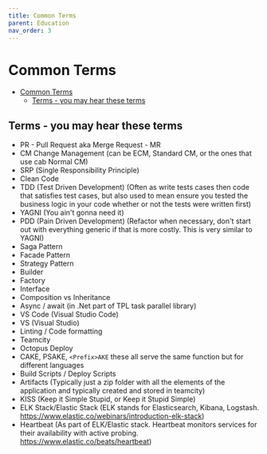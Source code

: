 ```yaml
---
title: Common Terms
parent: Education
nav_order: 3
---
```


# Common Terms

- [Common Terms](#common-terms)
  - [Terms - you may hear these terms](#terms---you-may-hear-these-terms)

## Terms - you may hear these terms

- PR - Pull Request aka Merge Request - MR
- CM Change Management (can be ECM, Standard CM, or the ones that use cab Normal CM)
- SRP (Single Responsibility Principle)
- Clean Code
- TDD (Test Driven Development) (Often as write tests cases then code that satisfies test cases, but also used to mean ensure you tested the business logic in your code whether or not the tests were written first)
- YAGNI (You ain't gonna need it)
- PDD (Pain Driven Development) (Refactor when necessary, don't start out with everything generic if that is more costly. This is very similar to YAGNI)
- Saga Pattern
- Facade Pattern
- Strategy Pattern
- Builder
- Factory
- Interface
- Composition vs Inheritance
- Async / await (in .Net part of TPL task parallel library)
- VS Code (Visual Studio Code)
- VS (Visual Studio)
- Linting / Code formatting
- Teamcity
- Octopus Deploy
- CAKE, PSAKE, `<Prefix>AKE` these all serve the same function but for different languages
- Build Scripts / Deploy Scripts
- Artifacts (Typically just a zip folder with all the elements of the application and typically created and stored in teamcity)
- KISS (Keep it Simple Stupid, or Keep it Stupid Simple)
- ELK Stack/Elastic Stack (ELK stands for Elasticsearch, Kibana, Logstash. <https://www.elastic.co/webinars/introduction-elk-stack>)
- Heartbeat (As part of ELK/Elastic stack. Heartbeat monitors services for their availability with active probing. <https://www.elastic.co/beats/heartbeat>)

